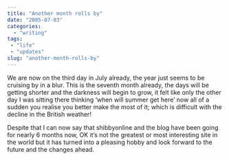 ```yaml
---
title: "Another month rolls by"
date: "2005-07-03"
categories: 
  - "writing"
tags:
 - "life"
 - "updates"
slug: "another-month-rolls-by"
---
```


We are now on the third day in July already, the year just seems to be cruising by in a blur. This is the seventh month already, the days will be getting shorter and the darkness will begin to grow, it felt like only the other day I was sitting there thinking ‘when will summer get here’ now all of a sudden you realise you better make the most of it; which is difficult with the decline in the British weather!

Despite that I can now say that shibbyonline and the blog have been going for nearly 6 months now, OK it’s not the greatest or most interesting site in the world but it has turned into a pleasing hobby and look forward to the future and the changes ahead.
